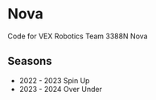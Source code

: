 # Nova
Code for VEX Robotics Team 3388N Nova

## Seasons
- 2022 - 2023 Spin Up
- 2023 - 2024 Over Under
